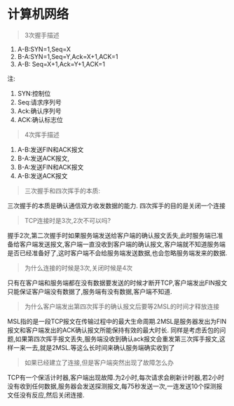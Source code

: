 # 计算机网络

> 3次握手描述
1. A-B:SYN=1,Seq=X
2. B-A:SYN=1,Seq=Y,Ack=X+1,ACK=1
3. A-B:      Seq=X+1,Ack=Y+1,ACK=1

注:
1. SYN:控制位
2. Seq:请求序列号
2. Ack:确认序列号
3. ACK:确认标志位


> 4次挥手描述
1. A-B:发送FIN和ACK报文
2. B-A:发送ACK报文,
3. B-A:发送FIN和ACK报文
3. A-B:发送ACK报文

> 三次握手和四次挥手的本质:

三次握手的本质是确认通信双方收发数据的能力.
四次挥手的目的是关闭一个连接

> TCP连接时是3次,2次不可以吗?

握手2次,第二次握手时如果服务端发送给客户端的确认报文丢失,此时服务端已准备给客户端发送报文,客户端一直没收到客户端的确认报文,客户端就不知道服务端是否已经准备好了,这时客户端不会给服务端发送数据,也会忽略服务端发来的数据.

> 为什么连接的时候是3次,关闭时候是4次

只有在客户端和服务端都在没有数据要发送的时候才断开TCP,客户端发出FIN报文只能保证客户端没有数据了,服务端有没有数据,客户端不知道.

> 为什么客户端发出第四次挥手的确认报文后要等2MSL的时间才释放连接

MSL指的是一段TCP报文在传输过程中的最大生命周期.2MSL是服务器发出为FIN报文和客户端发出的ACK确认报文所能保持有效的最大时长.
同样是考虑丢包的问题,如果第四次挥手报文丢失,服务端没收到确认ack报文会重发第三次挥手报文,这样一来一去,就是2MSL.等这么长时间来确认服务端确实收到了

> 如果已经建立了连接,但是客户端突然出现了故障怎么办

TCP有一个保活计时器,客户端出现故障.为2小时,每次请求会刷新计时器,若2小时没有收到任何数据,服务器会发送探测报文,每75秒发送一次,一连发送10个探测报文任没有反应,然后关闭连接.




